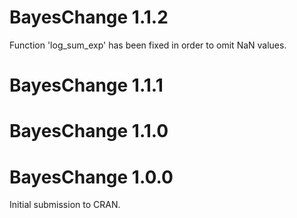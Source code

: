 # BayesChange 1.1.2

Function 'log_sum_exp' has been fixed in order to omit NaN values. 

# BayesChange 1.1.1

# BayesChange 1.1.0

# BayesChange 1.0.0

Initial submission to CRAN.
